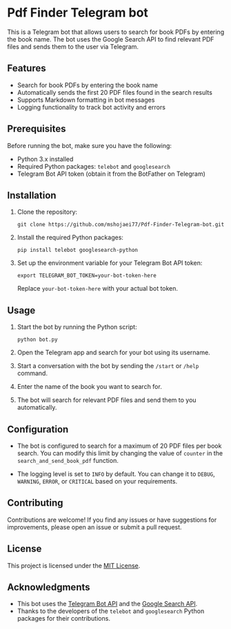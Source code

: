 # Pdf Finder Telegram bot

This is a Telegram bot that allows users to search for book PDFs by entering the book name. The bot uses the Google Search API to find relevant PDF files and sends them to the user via Telegram.

## Features

- Search for book PDFs by entering the book name
- Automatically sends the first 20 PDF files found in the search results
- Supports Markdown formatting in bot messages
- Logging functionality to track bot activity and errors

## Prerequisites

Before running the bot, make sure you have the following:

- Python 3.x installed
- Required Python packages: `telebot` and `googlesearch`
- Telegram Bot API token (obtain it from the BotFather on Telegram)

## Installation

1. Clone the repository:

   ```
   git clone https://github.com/mshojaei77/Pdf-Finder-Telegram-bot.git
   ```

2. Install the required Python packages:

   ```
   pip install telebot googlesearch-python
   ```

3. Set up the environment variable for your Telegram Bot API token:

   ```
   export TELEGRAM_BOT_TOKEN=your-bot-token-here
   ```

   Replace `your-bot-token-here` with your actual bot token.

## Usage

1. Start the bot by running the Python script:

   ```
   python bot.py
   ```

2. Open the Telegram app and search for your bot using its username.

3. Start a conversation with the bot by sending the `/start` or `/help` command.

4. Enter the name of the book you want to search for.

5. The bot will search for relevant PDF files and send them to you automatically.

## Configuration

- The bot is configured to search for a maximum of 20 PDF files per book search. You can modify this limit by changing the value of `counter` in the `search_and_send_book_pdf` function.

- The logging level is set to `INFO` by default. You can change it to `DEBUG`, `WARNING`, `ERROR`, or `CRITICAL` based on your requirements.

## Contributing

Contributions are welcome! If you find any issues or have suggestions for improvements, please open an issue or submit a pull request.

## License

This project is licensed under the [MIT License](LICENSE).

## Acknowledgments

- This bot uses the [Telegram Bot API](https://core.telegram.org/bots/api) and the [Google Search API](https://developers.google.com/custom-search/v1/overview).
- Thanks to the developers of the `telebot` and `googlesearch` Python packages for their contributions.
